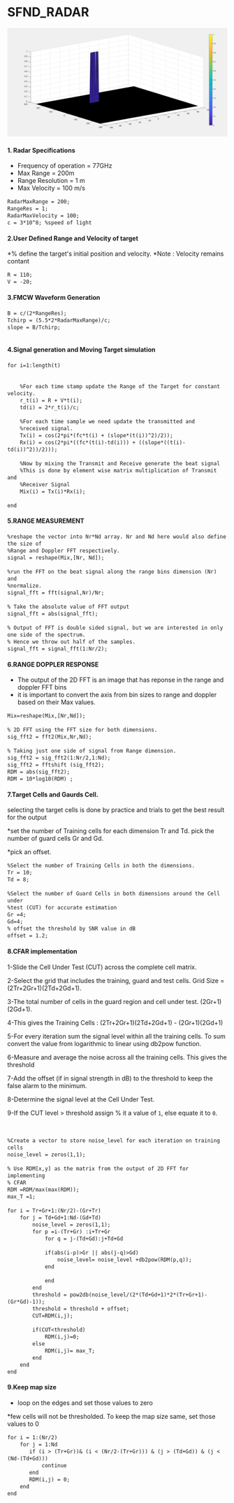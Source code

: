 # SFND_RADAR
<img src="CFAR.PNG" width="820" height="248" />

#### 1. Radar Specifications

* Frequency of operation = 77GHz
* Max Range = 200m
* Range Resolution = 1 m
* Max Velocity = 100 m/s
```
RadarMaxRange = 200;
RangeRes = 1;
RadarMaxVelocity = 100;
c = 3*10^8; %speed of light
```
#### 2.User Defined Range and Velocity of target

*% define the target's initial position and velocity. 
*Note : Velocity remains contant
```
R = 110;
V = -20;
```
#### 3.FMCW Waveform Generation

```
B = c/(2*RangeRes);
Tchirp = (5.5*2*RadarMaxRange)/c;
slope = B/Tchirp;


```

#### 4.Signal generation and Moving Target simulation
```
for i=1:length(t)         
    
 
    %For each time stamp update the Range of the Target for constant velocity. 
    r_t(i) = R + V*t(i);
    td(i) = 2*r_t(i)/c;
    
    %For each time sample we need update the transmitted and
    %received signal. 
    Tx(i) = cos(2*pi*(fc*t(i) + (slope*(t(i))^2)/2));
    Rx(i) = cos(2*pi*((fc*(t(i)-td(i))) + ((slope*((t(i)-td(i))^2))/2)));
    
    %Now by mixing the Transmit and Receive generate the beat signal
    %This is done by element wise matrix multiplication of Transmit and
    %Receiver Signal
    Mix(i) = Tx(i)*Rx(i);
    
end
```

#### 5.RANGE MEASUREMENT

```
%reshape the vector into Nr*Nd array. Nr and Nd here would also define the size of
%Range and Doppler FFT respectively.
signal = reshape(Mix,[Nr, Nd]);

%run the FFT on the beat signal along the range bins dimension (Nr) and
%normalize.
signal_fft = fft(signal,Nr)/Nr;

% Take the absolute value of FFT output
signal_fft = abs(signal_fft);

% Output of FFT is double sided signal, but we are interested in only one side of the spectrum.
% Hence we throw out half of the samples.
signal_fft = signal_fft(1:Nr/2);
```

#### 6.RANGE DOPPLER RESPONSE

* The output of the 2D FFT is an image that has reponse in the range and doppler FFT bins
* it is important to convert the axis from bin sizes to range and doppler based on their Max values.
```
Mix=reshape(Mix,[Nr,Nd]);

% 2D FFT using the FFT size for both dimensions.
sig_fft2 = fft2(Mix,Nr,Nd);

% Taking just one side of signal from Range dimension.
sig_fft2 = sig_fft2(1:Nr/2,1:Nd);
sig_fft2 = fftshift (sig_fft2);
RDM = abs(sig_fft2);
RDM = 10*log10(RDM) ;
```

#### 7.Target Cells and Gaurds Cell.

selecting the target cells is done by practice and trials to get the best result for the output

*set the number of Training cells for each dimension Tr and Td. pick the number of guard cells Gr and Gd.

*pick an offset.

```
%Select the number of Training Cells in both the dimensions.
Tr = 10;
Td = 8;

%Select the number of Guard Cells in both dimensions around the Cell under 
%test (CUT) for accurate estimation
Gr =4;
Gd=4;
% offset the threshold by SNR value in dB
offset = 1.2;
```
#### 8.CFAR implementation

1-Slide the Cell Under Test (CUT) across the complete cell matrix.

2-Select the grid that includes the training, guard and test cells. Grid Size = (2Tr+2Gr+1)(2Td+2Gd+1).

3-The total number of cells in the guard region and cell under test. (2Gr+1)(2Gd+1).

4-This gives the Training Cells : (2Tr+2Gr+1)(2Td+2Gd+1) - (2Gr+1)(2Gd+1)

5-For every iteration sum the signal level within all the training cells. To sum convert the value from logarithmic to linear using db2pow function.

6-Measure and average the noise across all the training cells. This gives the threshold

7-Add the offset (if in signal strength in dB) to the threshold to keep the false alarm to the minimum.

8-Determine the signal level at the Cell Under Test.

9-If the CUT level > threshold assign % it a value of `1`, else equate it to `0`.
```


%Create a vector to store noise_level for each iteration on training cells
noise_level = zeros(1,1);

% Use RDM[x,y] as the matrix from the output of 2D FFT for implementing
% CFAR
RDM =RDM/max(max(RDM));
max_T =1;

for i = Tr+Gr+1:(Nr/2)-(Gr+Tr)
    for j = Td+Gd+1:Nd-(Gd+Td)
        noise_level = zeros(1,1);
        for p =i-(Tr+Gr) :i+Tr+Gr
            for q = j-(Td+Gd):j+Td+Gd
            
            if(abs(i-p)>Gr || abs(j-q)>Gd)
                noise_level= noise_level +db2pow(RDM(p,q));
            end
            
            end
        end
        threshold = pow2db(noise_level/(2*(Td+Gd+1)*2*(Tr+Gr+1)-(Gr*Gd)-1));
        threshold = threshold + offset;
        CUT=RDM(i,j);
        
        if(CUT<threshold)
            RDM(i,j)=0;
        else
            RDM(i,j)= max_T;
        end
    end
end

```
#### 9.Keep map size

* loop on the edges and set those values to zero

*few cells will not be thresholded. To keep the map size same, set those values to 0

```
for i = 1:(Nr/2)
    for j = 1:Nd
       if (i > (Tr+Gr))& (i < (Nr/2-(Tr+Gr))) & (j > (Td+Gd)) & (j < (Nd-(Td+Gd)))
           continue
       end
       RDM(i,j) = 0;
    end
end
```
